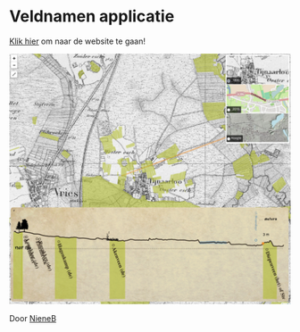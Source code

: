 # Veldnamen applicatie

[Klik hier](http://maptime.waag.org/veldnamen/) om naar de website te gaan!

![Mapspanel](public/pict/mapspanel.png)


Door [NieneB](https://github.com/NieneB)